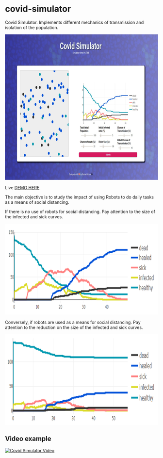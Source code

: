 # covid-simulator
Covid Simulator. Implements different mechanics of transmission and isolation of the population.

<p align="center">
  <img height="480" height="300" src="/images/simulator.jpeg">
</p>


Live [DEMO HERE](https://loving-leavitt-6e5ea8.netlify.app/)

The main objective is to study the impact of using Robots to do daily tasks as a means of social distancing.

If there is no use of robots for social distancing. Pay attention to the size of the infected and sick curves.

<p align="center">
  <img height="300" src="/images/no_robots.PNG">
</p>

Conversely, if robots are used as a means for social distancing. Pay attention to the reduction on the size of the infected and sick curves.

<p align="center">
  <img height="300" src="/images/with_robots.PNG">
</p>

## Video example

[![Covid Simulator Video](https://img.youtube.com/vi/5ODOdO00rGQ/0.jpg)](https://youtu.be/5ODOdO00rGQ)
